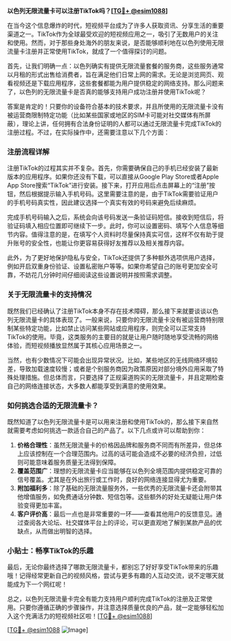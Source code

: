 **以色列无限流量卡可以注册TikTok吗？[[TG💪+ @esim1088](https://t.me/s/esim1088)]**

在当今这个信息爆炸的时代，短视频平台成为了许多人获取资讯、分享生活的重要渠道之一。TikTok作为全球最受欢迎的短视频应用之一，吸引了无数用户的关注和使用。然而，对于那些身处海外的朋友来说，是否能够顺利地在以色列使用无限流量卡注册并正常使用TikTok，就成了一个值得探讨的问题。

首先，让我们明确一点：以色列确实有提供无限流量套餐的服务商，这些服务通常以月租的形式出售给消费者，旨在满足他们日常上网的需求。无论是浏览网页、观看视频还是下载应用程序，这些套餐都能为用户提供稳定的网络支持。那么问题来了，以色列的无限流量卡是否真的能够支持用户成功注册并使用TikTok呢？

答案是肯定的！只要你的设备符合基本的技术要求，并且所使用的无限流量卡没有被运营商限制特定功能（比如某些国家或地区的SIM卡可能对社交媒体有所屏蔽），理论上讲，任何拥有合法身份证明的人都可以通过无限流量卡完成TikTok的注册过程。不过，在实际操作中，还需要注意以下几个方面：

### **注册流程详解**
注册TikTok的过程其实并不复杂。首先，你需要确保自己的手机已经安装了最新版本的应用程序。如果你还没有下载，可以直接从Google Play Store或者Apple App Store搜索“TikTok”进行安装。接下来，打开应用后点击屏幕上的“注册”按钮，然后根据提示输入手机号码。这里需要注意的是，由于TikTok需要验证用户的手机号码真实性，因此建议选择一个真实有效的号码来避免后续麻烦。

完成手机号码输入之后，系统会向该号码发送一条验证码短信。接收到短信后，将验证码填入相应位置即可继续下一步。此时，你可以设置密码、填写个人信息等细节内容。值得注意的是，在填写个人资料时尽量保持真实可信，这样不仅有助于提升账号的安全性，也能让你更容易获得好友推荐以及相关推荐内容。

此外，为了更好地保护隐私与安全，TikTok还提供了多种额外选项供用户选择，例如开启双重身份验证、设置私密账户等等。如果你希望自己的账号更加安全可靠，不妨花几分钟时间仔细阅读这些设置说明并按照需求调整。

### **关于无限流量卡的支持情况**
既然我们已经确认了注册TikTok本身不存在技术障碍，那么接下来就要谈谈以色列无限流量卡的具体表现了。一般来说，只要你的无限流量卡没有被运营商特别限制某些特定功能，比如禁止访问某些网站或应用程序，则完全可以正常支持TikTok的使用。毕竟，这类服务的主要目的就是让用户随时随地享受流畅的网络体验，而短视频播放显然属于其核心应用场景之一。

当然，也有少数情况下可能会出现异常状况。比如，某些地区的无线网络环境较差，导致加载速度较慢；或者是个别服务商因为政策原因对部分境外应用采取了特殊处理措施。但总体而言，只要选择了正规渠道购买的无限流量卡，并且定期检查自己的网络连接状态，大多数人都能享受到满意的使用效果。

### **如何挑选合适的无限流量卡？**
既然知道了以色列无限流量卡是可以用来注册和使用TikTok的，那么接下来自然就需要考虑如何挑选一款适合自己的产品了。以下几点或许可以帮助到你：

1. **价格合理性**：虽然无限流量卡的价格因品牌和服务商不同而有所差异，但总体上应该控制在一个合理范围内。过高的话可能会造成不必要的经济负担，过低则可能意味着服务质量无法得到保障。
2. **覆盖范围广**：理想的无限流量卡应当能够在以色列全境范围内提供稳定可靠的信号覆盖。尤其是在外出旅行或工作时，良好的网络连接显得尤为重要。
3. **附加福利多**：除了基础的无限流量服务外，一些优秀的无限流量卡还会附带其他增值服务，如免费通话分钟数、短信包等。这些额外的好处无疑能让用户体验变得更加丰富。
4. **客户评价高**：最后一点也是非常重要的一环——查看其他用户的反馈意见。通过查阅各大论坛、社交媒体平台上的评论，可以更直观地了解到某款产品的优缺点，从而做出明智的选择。

### **小贴士：畅享TikTok的乐趣**
最后，无论你最终选择了哪款无限流量卡，都别忘了好好享受TikTok带来的乐趣哦！记得经常更新自己的视频风格，尝试与更多有趣的人互动交流，说不定哪天就能成为下一个网红呢！

总之，以色列无限流量卡完全有能力支持用户顺利完成TikTok的注册及正常使用。只要你遵循正确的步骤操作，并注意选择质量优良的产品，就一定能够轻松加入这个充满活力的短视频社区啦！[[TG💪+ @esim1088](https://t.me/s/esim1088)]

[[TG💪+ @esim1088](https://t.me/s/esim1088) ![Image](https://i.postimg.cc/4NQfJmqS/Snipaste-2025-05-13-00-14-12.png)]